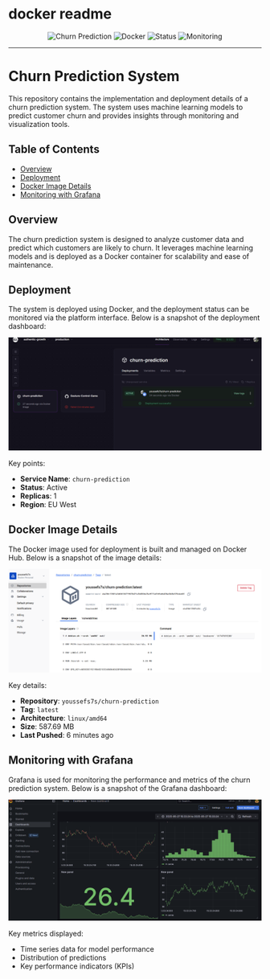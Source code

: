 # docker readme

<div align="center">

![Churn Prediction](https://img.shields.io/badge/ML-Churn%20Prediction-blue?style=for-the-badge&logo=python)
![Docker](https://img.shields.io/badge/Docker-Containerized-blue?style=for-the-badge&logo=docker)
![Status](https://img.shields.io/badge/Status-Production%20Ready-green?style=for-the-badge)
![Monitoring](https://img.shields.io/badge/Monitoring-Grafana-orange?style=for-the-badge&logo=grafana)
</div>

---

# Churn Prediction System

This repository contains the implementation and deployment details of a churn prediction system. The system uses machine learning models to predict customer churn and provides insights through monitoring and visualization tools.

## Table of Contents
- [Overview](#overview)
- [Deployment](#deployment)
- [Docker Image Details](#docker-image-details)
- [Monitoring with Grafana](#monitoring-with-grafana)

## Overview

The churn prediction system is designed to analyze customer data and predict which customers are likely to churn. It leverages machine learning models and is deployed as a Docker container for scalability and ease of maintenance.

## Deployment

The system is deployed using Docker, and the deployment status can be monitored via the platform interface. Below is a snapshot of the deployment dashboard:

![Deployment Dashboard](img/img3.png)

Key points:
- **Service Name**: `churn-prediction`
- **Status**: Active
- **Replicas**: 1
- **Region**: EU West

## Docker Image Details

The Docker image used for deployment is built and managed on Docker Hub. Below is a snapshot of the image details:

![Docker Image Details](img/img2.png)

Key details:
- **Repository**: `youssefs7s/churn-prediction`
- **Tag**: `latest`
- **Architecture**: `linux/amd64`
- **Size**: 587.69 MB
- **Last Pushed**: 6 minutes ago

## Monitoring with Grafana

Grafana is used for monitoring the performance and metrics of the churn prediction system. Below is a snapshot of the Grafana dashboard:

![Grafana Dashboard](img/img1.png)

Key metrics displayed:
- Time series data for model performance
- Distribution of predictions
- Key performance indicators (KPIs)


